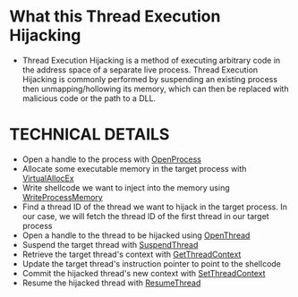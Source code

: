 # What this Thread Execution Hijacking
* Thread Execution Hijacking is a method of executing arbitrary code in the address space of a separate live process. Thread Execution Hijacking is commonly performed by suspending an existing process then unmapping/hollowing its memory, which can then be replaced with malicious code or the path to a DLL.
# TECHNICAL DETAILS
* Open a handle to the process with [OpenProcess](https://learn.microsoft.com/en-us/windows/win32/api/processthreadsapi/nf-processthreadsapi-openprocess)
* Allocate some executable memory in the target process with [VirtualAllocEx](https://learn.microsoft.com/en-us/windows/win32/api/memoryapi/nf-memoryapi-virtualallocex)
* Write shellcode we want to inject into the memory using [WriteProcessMemory](https://learn.microsoft.com/en-us/windows/win32/api/memoryapi/nf-memoryapi-writeprocessmemory)
* Find a thread ID of the thread we want to hijack in the target process. In our case, we will fetch the thread ID of the first thread in our target process
* Open a handle to the thread to be hijacked using [OpenThread](https://learn.microsoft.com/en-us/windows/win32/api/processthreadsapi/nf-processthreadsapi-openthread)
* Suspend the target thread with [SuspendThread](https://learn.microsoft.com/en-us/windows/win32/api/processthreadsapi/nf-processthreadsapi-suspendthread)
* Retrieve the target thread's context with [GetThreadContext](https://learn.microsoft.com/en-us/windows/win32/api/processthreadsapi/nf-processthreadsapi-getthreadcontext)
* Update the target thread's instruction pointer to point to the shellcode
* Commit the hijacked thread's new context with [SetThreadContext](https://learn.microsoft.com/en-us/windows/win32/api/processthreadsapi/nf-processthreadsapi-setthreadcontext)
* Resume the hijacked thread with [ResumeThread](https://learn.microsoft.com/en-us/windows/win32/api/processthreadsapi/nf-processthreadsapi-resumethread)
